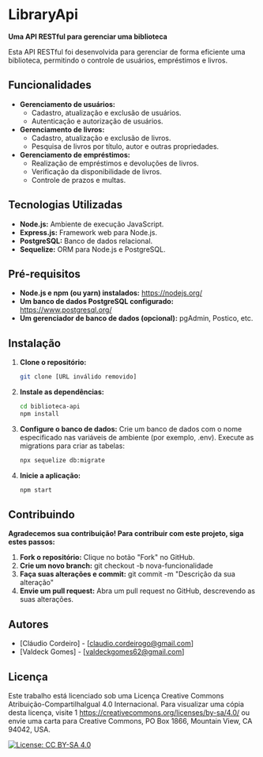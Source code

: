# LibraryApi

**Uma API RESTful para gerenciar uma biblioteca**

Esta API RESTful foi desenvolvida para gerenciar de forma eficiente uma biblioteca, permitindo o controle de usuários, empréstimos e livros.

## Funcionalidades

* **Gerenciamento de usuários:**
    * Cadastro, atualização e exclusão de usuários.
    * Autenticação e autorização de usuários.
* **Gerenciamento de livros:**
    * Cadastro, atualização e exclusão de livros.
    * Pesquisa de livros por título, autor e outras propriedades.
* **Gerenciamento de empréstimos:**
    * Realização de empréstimos e devoluções de livros.
    * Verificação da disponibilidade de livros.
    * Controle de prazos e multas.

## Tecnologias Utilizadas
* **Node.js:** Ambiente de execução JavaScript.
* **Express.js:** Framework web para Node.js.
* **PostgreSQL:** Banco de dados relacional.
* **Sequelize:** ORM para Node.js e PostgreSQL.

## Pré-requisitos
* **Node.js e npm (ou yarn) instalados:** https://nodejs.org/
* **Um banco de dados PostgreSQL configurado:** https://www.postgresql.org/
* **Um gerenciador de banco de dados (opcional):** pgAdmin, Postico, etc.

## Instalação
1. **Clone o repositório:**
   ```bash
   git clone [URL inválido removido]

2. **Instale as dependências:**
   ```Bash
   cd biblioteca-api
   npm install

3. **Configure o banco de dados:**
   Crie um banco de dados com o nome especificado nas variáveis de ambiente (por exemplo, .env).
   Execute as migrations para criar as tabelas:
   ```Bash
   npx sequelize db:migrate

4. **Inicie a aplicação:**
   ```Bash
   npm start

## Contribuindo

**Agradecemos sua contribuição! Para contribuir com este projeto, siga estes passos:**

1. **Fork o repositório:** Clique no botão "Fork" no GitHub.
2. **Crie um novo branch:** git checkout -b nova-funcionalidade
3. **Faça suas alterações e commit:** git commit -m "Descrição da sua alteração"
4. **Envie um pull request:** Abra um pull request no GitHub, descrevendo as suas alterações.

## Autores

* [Cláudio Cordeiro] - [claudio.cordeirogo@gmail.com]
* [Valdeck Gomes] - [valdeckgomes62@gmail.com]

## Licença

Este trabalho está licenciado sob uma Licença Creative Commons Atribuição-CompartilhaIgual 4.0 Internacional. Para visualizar uma cópia desta licença, visite 1  https://creativecommons.org/licenses/by-sa/4.0/ ou envie uma carta para Creative Commons, PO Box 1866, Mountain View, CA 94042, USA.

[![License: CC BY-SA 4.0](https://img.shields.io/badge/License-CC%20BY-SA%4.0-lightblue.svg)](https://creativecommons.org/licenses/by-sa/4.0/)
